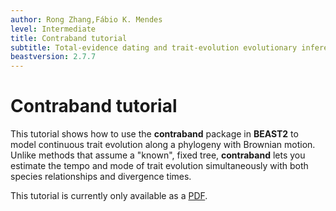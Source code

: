 ```yaml
---
author: Rong Zhang,Fábio K. Mendes
level: Intermediate
title: Contraband tutorial
subtitle: Total-evidence dating and trait-evolution evolutionary inference using phylogenetic multivariate Brownian motion models
beastversion: 2.7.7
---
```


# Contraband tutorial

This tutorial shows how to use the **contraband** package in **BEAST2** to model continuous trait evolution along a phylogeny with Brownian motion.
Unlike methods that assume a "known", fixed tree, **contraband** lets you estimate the tempo and mode of trait evolution simultaneously with both species relationships and divergence times.

This tutorial is currently only available as a [PDF]( {{site.baseurl}}/tutorials/contraband-tutorial/main.pdf ).